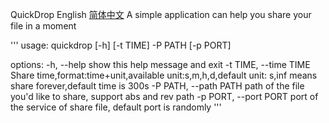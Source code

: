 QuickDrop
English [简体中文](./readme_cn.md)
A simple application can help you share your file in a moment

'''
usage: quickdrop [-h] [-t TIME] -P PATH [-p PORT]

options:
  -h, --help            show this help message and exit
  -t TIME, --time TIME  Share time,format:time+unit,available unit:s,m,h,d,default unit: s,inf means share forever,default time is 300s
  -P PATH, --path PATH  path of the file you'd like to share, support abs and rev path
  -p PORT, --port PORT  port of the service of share file, default port is randomly
'''